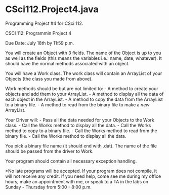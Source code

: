 CSci112.Project4.java
=====================

Programming Project #4 for CSci 112.

CSCI 112: Programmin Project 4

Due Date: July 18th by 11:59 p.m.

You will create an Object with 3 fields. The name of the Object is up to you as well as the fields (this means the variables i.e.: name, date, whatever). It should have the normal methods associated with an object.

You will have a Work class. The work class will contain an ArrayList of your Objects (the class you made from above).

  Work methods should be but are not limited to:
    - A method to create your objects and add them to your ArrayList.
    - A method to display all the data of each object in the ArrayList.
    - A method to copy the data from the ArrayList to a binary file.
    - A method to read from the binary file to make a *new* ArrayList.
    
  Your Driver will:
    - Pass all the data needed for your Objects to the Work class.
    - Call the Works method to display all the data.
    - Call the Works method to copy to a binary file.
    - Call the Works method to read from the binary file.
    - Call the Works method to display all the data.
    
You pick a binary file name (it should end with .dat). The name of the file should be passed from the driver to Work.

Your program should contain all necessary exception handling.

*No late programs will be accepted. If your program does not compile, it will not receive any credit. If you need help, come see me during my office hours, make an appointment with me, or speak to a TA in the labs on Sunday - Thursday from 5:00 - 8:00 p.m.
